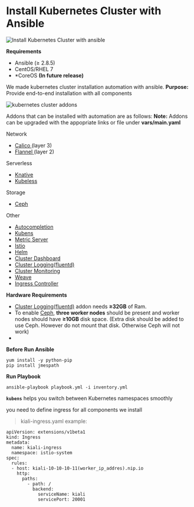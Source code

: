 
# Install Kubernetes Cluster with Ansible
![Install Kubernetes Cluster with ansible](https://user-images.githubusercontent.com/3519706/70437658-27508f00-1a9d-11ea-9815-df22c78c2568.jpg)

**Requirements**
-  Ansible (≥ 2.8.5)
-  CentOS/RHEL 7
- *CoreOS **(In future release)**

We made kubernetes cluster installation automation with ansible.
**Purpose:** Provide end-to-end installation with all components 

![kubernetes cluster addons](https://user-images.githubusercontent.com/3519706/70437685-35061480-1a9d-11ea-9ae5-45d81e55e900.png)

Addons that can be installed with automation are as follows:
**Note:** Addons can be upgraded with the appopriate links or file under **vars/main.yaml**

Network
 -  [Calico   ](https://www.projectcalico.org/)(layer 3)
 -  [Flannel ](https://coreos.com/flannel/docs/latest/kubernetes.html) (layer 2)

Serverless    
 -  [Knative](https://knative.dev/docs/install/knative-with-any-k8s/)
 -  [Kubeless](https://kubeless.io/docs/quick-start/)

Storage

 - [Ceph ](https://rook.io/docs/rook/v1.1/ceph-examples.html)
 
 Other
 - [Autocompletion ](http://www.vadmin-land.com/2018/11/enabling-kubectl-autocompletion/)
 - [Kubens ](https://github.com/ahmetb/kubectx) 
 -  [Metric Server](https://github.com/kubernetes-sigs/metrics-server)
 -  [Istio](https://istio.io/docs/setup/getting-started/#install)
 -  [Helm](https://helm.sh/docs/intro/install/)
 -  [Cluster Dashboard](https://kubernetes.io/docs/tasks/access-application-cluster/web-ui-dashboard/)
 -  [Cluster Logging(fluentd)](https://www.digitalocean.com/community/tutorials/how-to-set-up-an-elasticsearch-fluentd-and-kibana-efk-logging-stack-on-kubernetes)   
 -  [Cluster Monitoring](https://github.com/coreos/kube-prometheus)
 -  [Weave  ](https://www.weave.works/docs/net/latest/kubernetes/kube-addon/)
 -  [Ingress Controller](https://github.com/nginxinc/kubernetes-ingress)

**Hardware Requirements**

- [Cluster Logging(fluentd)](https://www.digitalocean.com/community/tutorials/how-to-set-up-an-elasticsearch-fluentd-and-kibana-efk-logging-stack-on-kubernetes)   addon needs  **≥32GB** of Ram.
- To enable [Ceph](https://rook.io/docs/rook/v1.1/ceph-examples.html), **three worker nodes** should be present and worker nodes should have **≥10GB** disk space. (Extra disk should be added to use Ceph. However do not mount that disk. Otherwise Ceph will not work)
- 

**Before Run Ansible**
```
yum install -y python-pip
pip install jmespath
```

**Run Playbook**

```
ansible-playbook playbook.yml -i inventory.yml
```

**`kubens`** helps you switch between Kubernetes namespaces smoothly

you need to define ingress for all components we install

> kiali-ingress.yaml example:

    apiVersion: extensions/v1beta1
    kind: Ingress
    metadata:
      name: kiali-ingress
      namespace: istio-system
    spec:
      rules:
      - host: kiali-10-10-10-11(worker_ip_addres).nip.io
        http:
          paths:
            - path: /
              backend:
                serviceName: kiali
                servicePort: 20001
